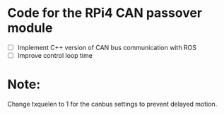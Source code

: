 # Code for the RPi4 CAN passover module

- [ ] Implement C++ version of CAN bus communication with ROS
- [ ] Improve control loop time

# Note:

Change txquelen to 1 for the canbus settings to prevent delayed motion.
